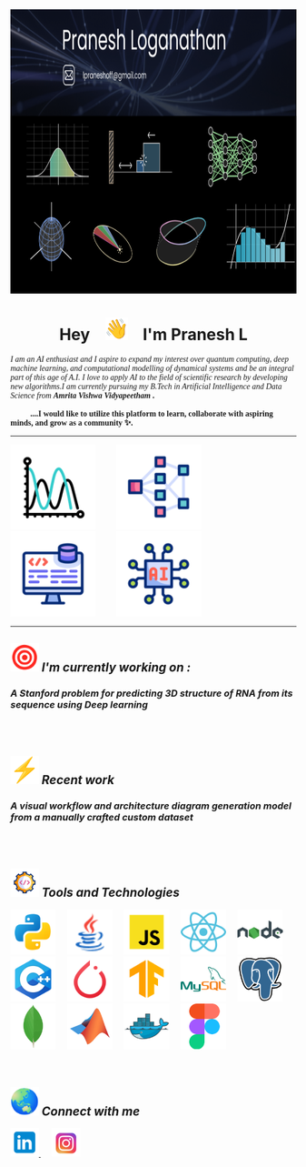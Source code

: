 <div align = "center">
<img src="./homer.png" width="819" height="500"/>
</div>


<div align="center">
  <h1>Hey &nbsp;&nbsp;&nbsp;<img src="./hey.gif" width="40"/> &nbsp;&nbsp;&nbsp;I'm Pranesh L</h1>
</div>


<p style="font-family: Poppins;">
  <i>I am an AI enthusiast and I aspire to expand my interest over quantum computing, deep machine learning, and computational modelling of dynamical systems and be an integral part of this age of 
  A.I. I love to apply AI to the field of scientific research by developing new algorithms.I am currently pursuing my B.Tech in Artificial Intelligence and Data Science from</i> <em><b>Amrita Vishwa 
  Vidyapeetham<b></em> . <br> <br>&nbsp;&nbsp;&nbsp;&nbsp;&nbsp;&nbsp;&nbsp;&nbsp;&nbsp;&nbsp;....I would like to utilize this platform to learn, collaborate with aspiring minds, and grow as a community ✨.</p>

<hr height="30px">
<p align="center">

  <img src="./wave-graph.gif" width="150" />&nbsp;&nbsp;&nbsp;&nbsp;&nbsp;&nbsp;&nbsp;&nbsp;&nbsp;&nbsp;
  <img src="./neural-net.gif" width="150" />&nbsp;&nbsp;&nbsp;&nbsp;&nbsp;&nbsp;&nbsp;&nbsp;&nbsp;&nbsp;
  <img src="./backend.gif" width="150" />&nbsp;&nbsp;&nbsp;&nbsp;&nbsp;&nbsp;&nbsp;&nbsp;&nbsp;&nbsp;
  <img src="./artificial-intelligence.gif" width="150" />
</p>
<hr height="30px">

<div >
  <h2><img src="./target.gif" width="50"/><i> I'm currently working on : </i></h2> <h3><i>A Stanford problem for predicting 3D structure of RNA from its sequence using Deep learning</i></h3>
  
</div>

<br>
<br>




<div >
  <h2><img src="./recent.gif" width="50"/><i> Recent work </i></h2> <h3><i>A visual workflow and architecture diagram generation model from a manually crafted custom dataset</i></h3>
  
</div>
<br>
<br>
                             
                               
 <h2><img src="./software.gif" width="50"/><i> Tools and Technologies </i></h2>
 <div>
    <img src="./icons8-python-100.png" width="80" />&nbsp;&nbsp;&nbsp;&nbsp;&nbsp;
    <img src="./icons8-java-48.png" width="80" />&nbsp;&nbsp;&nbsp;&nbsp;&nbsp;
    <img src="./icons8-javascript-100.png" width="80" />&nbsp;&nbsp;&nbsp;&nbsp;&nbsp;
    <img src="./icons8-react-100.png" width="80" />&nbsp;&nbsp;&nbsp;&nbsp;&nbsp;
    <img src="./icons8-nodejs-100.png" width="80" />&nbsp;&nbsp;&nbsp;&nbsp;&nbsp;
    <img src="./icons8-c++-100.png" width="80" />&nbsp;&nbsp;&nbsp;&nbsp;&nbsp;
    <img src="./icons8-pytorch-100.png" width="80" />&nbsp;&nbsp;&nbsp;&nbsp;&nbsp;
    <img src="./icons8-tensorflow-100.png" width="80" />&nbsp;&nbsp;&nbsp;&nbsp;&nbsp;
    <img src="./icons8-mysql-100.png" width="80" />&nbsp;&nbsp;&nbsp;&nbsp;&nbsp;
    <img src="./PostgresSQL.png" width="80" />&nbsp;&nbsp;&nbsp;&nbsp;&nbsp;
    <img src="./MongoDB.png" width="80" />&nbsp;&nbsp;&nbsp;&nbsp;&nbsp;
    <img src="./MATLAB.png" width="80" />&nbsp;&nbsp;&nbsp;&nbsp;&nbsp;
    <img src="./Docker.png" width="80" />&nbsp;&nbsp;&nbsp;&nbsp;&nbsp;
    <img src="./Figma.png" width="80" />
   
 </div>
 <br>
<br>

 
<h2><img src="./connect.gif" width="50"/><i> Connect with me </i></h2>
<div>
  <a href = "https://www.linkedin.com/in/pranesh-l-55560327a">
    <img src="./icons8-linkedin-100.png" width="50" />
  </a>&nbsp;&nbsp;&nbsp;&nbsp;&nbsp;
  <a href = "https://www.instagram.com/the_._pranesh._/">
    <img src="./icons8-instagram-logo-100.png" width="50" />
  </a>
    
</div>







<!--
**lpranesh/lpranesh** is a ✨ _special_ ✨ repository because its `README.md` (this file) appears on your GitHub profile.

Here are some ideas to get you started:

- 🔭 I’m currently working on ...
- 🌱 I’m currently learning ...
- 👯 I’m looking to collaborate on ...
- 🤔 I’m looking for help with ...
- 💬 Ask me about ...
- 📫 How to reach me: ...
- 😄 Pronouns: ...
- ⚡ Fun fact: ...
-->

